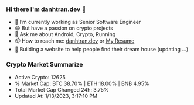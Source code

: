 ### Hi there I'm danhtran.dev 👋

- 🔭 I’m currently working as Senior Software Engineer
- 😄 But have a passion on crypto projects
- 💬 Ask me about Android, Crypto, Running 
- 📫 How to reach me: <a href="https://danhtran.dev" target="_blank">danhtran.dev</a> or <a href="Dan-Resume.pdf" target="_blank">My Resume</a>
- 🌱 Building a website to help people find their dream house (updating ...)

### Crypto Market Summarize
- Active Crypto: 12625
- % Market Cap: BTC 38.70% | ETH 18.00% | BNB 4.95%
- Total Market Cap Changed 24h: 3.75%
- Updated At: 1/13/2023, 3:17:10 PM

